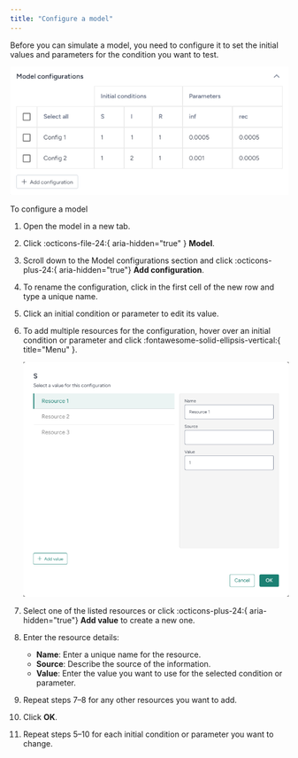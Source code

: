 ```yaml
---
title: "Configure a model"
---
```


Before you can simulate a model, you need to configure it to set the initial values and parameters for the condition you want to test.

![Model configurations table showing two configs with different initial conditions and parameters](../img/models/configurations.png)

<p class="procedure">To configure a model</p>

1. Open the model in a new tab.
2. Click :octicons-file-24:{ aria-hidden="true" } **Model**.
3. Scroll down to the Model configurations section and click :octicons-plus-24:{ aria-hidden="true"} **Add configuration**.
4. To rename the configuration, click in the first cell of the new row and type a unique name.
5. Click an initial condition or parameter to edit its value.
6. To add multiple resources for the configuration, hover over an initial condition or parameter and click :fontawesome-solid-ellipsis-vertical:{ title="Menu" }.

    ![Configuration resource dialog to add multiple possible value for a condition or parameter](../img/models/configurations-resource.png)

7. Select one of the listed resources or click :octicons-plus-24:{ aria-hidden="true"} **Add value** to create a new one.
8. Enter the resource details:
    - **Name**: Enter a unique name for the resource.
    - **Source**: Describe the source of the information.
    - **Value**: Enter the value you want to use for the selected condition or parameter.
9. Repeat steps 7&ndash;8 for any other resources you want to add.
10. Click **OK**.
11. Repeat steps 5&ndash;10 for each initial condition or parameter you want to change.
